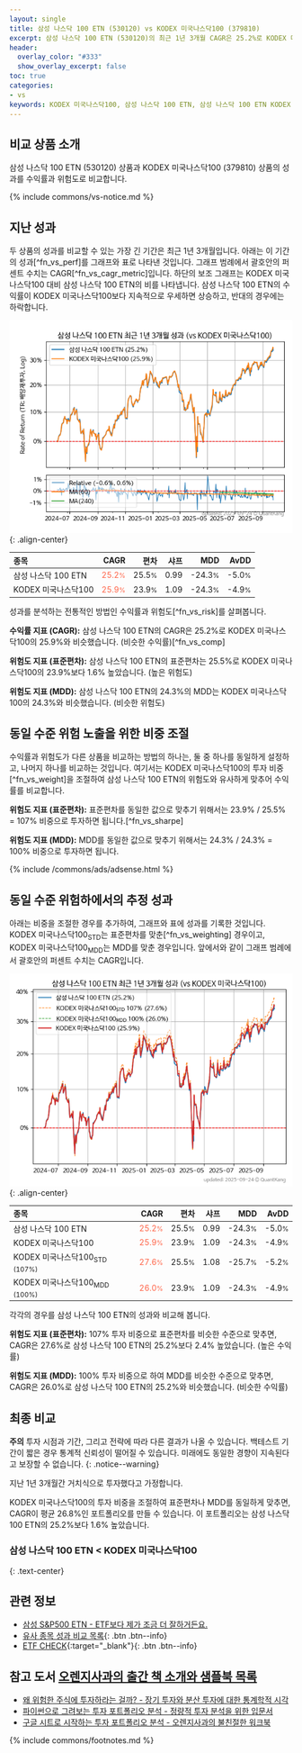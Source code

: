 ```yaml
---
layout: single
title: 삼성 나스닥 100 ETN (530120) vs KODEX 미국나스닥100 (379810)
excerpt: 삼성 나스닥 100 ETN (530120)의 최근 1년 3개월 CAGR은 25.2%로 KODEX 미국나스닥100 (379810)의 25.9%와 비슷했습니다.
header:
  overlay_color: "#333"
  show_overlay_excerpt: false
toc: true
categories:
- vs
keywords: KODEX 미국나스닥100, 삼성 나스닥 100 ETN, 삼성 나스닥 100 ETN KODEX 미국나스닥100 비교, 530120, 379810, 530120 530120 비교
---
```


## 비교 상품 소개


삼성 나스닥 100 ETN (530120) 상품과 KODEX 미국나스닥100 (379810) 상품의 성과를 수익률과 위험도로 비교합니다.





{% include commons/vs-notice.md %}

## 지난 성과

두 상품의 성과를 비교할 수 있는 가장 긴 기간은 최근 1년 3개월입니다. 아래는 이 기간의 성과[^fn_vs_perf]를 그래프와 표로 나타낸 것입니다.
그래프 범례에서 괄호안의 퍼센트 수치는 CAGR[^fn_vs_cagr_metric]입니다.
하단의 보조 그래프는 KODEX 미국나스닥100 대비 삼성 나스닥 100 ETN의 비를 나타냅니다.
삼성 나스닥 100 ETN의 수익률이 KODEX 미국나스닥100보다 지속적으로 우세하면 상승하고, 반대의 경우에는 하락합니다.

![삼성 나스닥 100 ETN](/vs/images/530120-vs-379810_dual.png){: .align-center}

| **종목** | **CAGR** | **편차** | **샤프** | **MDD** | **AvDD** |
| :------------ | ------: | -----------: | -------: | ------: | -------: |
| 삼성 나스닥 100 ETN | <span style="color: tomato">25.2<small>%</small></span> | 25.5<small>%</small> | 0.99 | -24.3<small>%</small> | -5.0<small>%</small> |
| KODEX 미국나스닥100 | <span style="color: tomato">25.9<small>%</small></span> | 23.9<small>%</small> | 1.09 | -24.3<small>%</small> | -4.9<small>%</small> |

<!-- more -->


성과를 분석하는 전통적인 방법인 수익률과 위험도[^fn_vs_risk]를 살펴봅니다.

**수익률 지표 (CAGR):** 삼성 나스닥 100 ETN의 CAGR은 25.2%로 KODEX 미국나스닥100의 25.9%와 비슷했습니다. (비슷한 수익률)[^fn_vs_comp]

**위험도 지표 (표준편차):** 삼성 나스닥 100 ETN의 표준편차는 25.5%로 KODEX 미국나스닥100의 23.9%보다 1.6% 높았습니다. (높은 위험도)

**위험도 지표 (MDD):** 삼성 나스닥 100 ETN의 24.3%의 MDD는 KODEX 미국나스닥100의 24.3%와 비슷했습니다. (비슷한 위험도)



## 동일 수준 위험 노출을 위한 비중 조절

수익률과 위험도가 다른 상품을 비교하는 방법의 하나는, 둘 중 하나를 동일하게 설정하고, 나머지 하나를 비교하는 것입니다.
여기서는 KODEX 미국나스닥100의 투자 비중[^fn_vs_weight]을 조절하여 삼성 나스닥 100 ETN의 위험도와 유사하게 맞추어 수익률를 비교합니다.

**위험도 지표 (표준편차):** 표준편차를 동일한 값으로 맞추기 위해서는 23.9% / 25.5% = 107% 비중으로 투자하면 됩니다.[^fn_vs_sharpe]

**위험도 지표 (MDD):** MDD를 동일한 값으로 맞추기 위해서는 24.3% / 24.3% = 100% 비중으로 투자하면 됩니다.


{% include /commons/ads/adsense.html %}



## 동일 수준 위험하에서의 추정 성과

아래는 비중을 조절한 경우를 추가하여, 그래프와 표에 성과를 기록한 것입니다.
KODEX 미국나스닥100<sub>STD</sub>는 표준편차를 맞춘[^fn_vs_weighting] 경우이고, KODEX 미국나스닥100<sub>MDD</sub>는 MDD를 맞춘 경우입니다.
앞에서와 같이 그래프 범례에서 괄호안의 퍼센트 수치는 CAGR입니다.


![삼성 나스닥 100 ETN](/vs/images/530120-vs-379810.png){: .align-center}



| **종목** | **CAGR** | **편차** | **샤프** | **MDD** | **AvDD** |
| :------------ | ------: | -----------: | -------: | ------: | -------: |
| 삼성 나스닥 100 ETN | <span style="color: tomato">25.2<small>%</small></span> | 25.5<small>%</small> | 0.99 | -24.3<small>%</small> | -5.0<small>%</small> |
| KODEX 미국나스닥100 | <span style="color: tomato">25.9<small>%</small></span> | 23.9<small>%</small> | 1.09 | -24.3<small>%</small> | -4.9<small>%</small> |
| KODEX 미국나스닥100<sub>STD</sub> <small>(107%)</small> | <span style="color: tomato">27.6<small>%</small></span> | 25.5<small>%</small> | 1.08 | -25.7<small>%</small> | -5.2<small>%</small> |
| KODEX 미국나스닥100<sub>MDD</sub> <small>(100%)</small> | <span style="color: tomato">26.0<small>%</small></span> | 23.9<small>%</small> | 1.09 | -24.3<small>%</small> | -4.9<small>%</small> |



각각의 경우를 삼성 나스닥 100 ETN의 성과와 비교해 봅니다.

**위험도 지표 (표준편차):** 107% 투자 비중으로 표준편차를 비슷한 수준으로 맞추면, CAGR은 27.6%로 삼성 나스닥 100 ETN의 25.2%보다 2.4% 높았습니다. (높은 수익률)

**위험도 지표 (MDD):** 100% 투자 비중으로 하여 MDD를 비슷한 수준으로 맞추면, CAGR은 26.0%로 삼성 나스닥 100 ETN의 25.2%와 비슷했습니다. (비슷한 수익률)




## 최종 비교

**주의** 투자 시점과 기간, 그리고 전략에 따라 다른 결과가 나올 수 있습니다. 백테스트 기간이 짧은 경우 통계적 신뢰성이 떨어질 수 있습니다. 미래에도 동일한 경향이 지속된다고 보장할 수 없습니다.
{: .notice--warning}

지난 1년 3개월간 거치식으로 투자했다고 가정합니다.

KODEX 미국나스닥100의 투자 비중을 조절하여 표준편차나 MDD를 동일하게 맞추면, CAGR이 평균 26.8%인 포트폴리오를 만들 수 있습니다.
이 포트폴리오는 삼성 나스닥 100 ETN의 25.2%보다 1.6% 높았습니다.

### 삼성 나스닥 100 ETN &lt; KODEX 미국나스닥100
{: .text-center}


## 관련 정보

- [삼성 S&P500 ETN - ETF보다 제가 조금 더 잘하거든요.](https://kongdori.tistory.com/314)
- [유사 종목 성과 비교 목록](/vs/){: .btn .btn--info}
- [ETF CHECK](https://www.etfcheck.co.kr/mobile/etpitem/379810/compare?compCode%5B%5D=530120){:target="_blank"}{: .btn .btn--info}


## 참고 도서 [오렌지사과의 출간 책 소개와 샘플북 목록](https://kongdori.tistory.com/691)

- [왜 위험한 주식에 투자하라는 걸까? - 장기 투자와 분산 투자에 대한 통계학적 시각](https://kongdori.tistory.com/421)
- [파이썬으로 그려보는 투자 포트폴리오 분석  - 정량적 투자 분석을 위한 입문서](https://kongdori.tistory.com/643)
- [구글 시트로 시작하는 투자 포트폴리오 분석 - 오렌지사과의 불친절한 워크북](https://kongdori.tistory.com/449)

{% include commons/footnotes.md %}